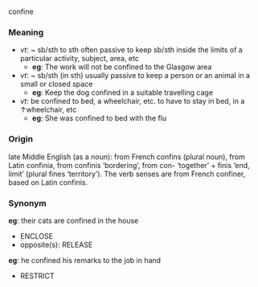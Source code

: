 confine
### Meaning
+ _vt_: ~ sb/sth to sth often passive to keep sb/sth inside the limits of a particular activity, subject, area, etc
	+ __eg__: The work will not be confined to the Glasgow area
+ _vt_: ~ sb/sth (in sth) usually passive to keep a person or an animal in a small or closed space
	+ __eg__: Keep the dog confined in a suitable travelling cage
+ _vt_: be confined to bed, a wheelchair, etc. to have to stay in bed, in a ↑wheelchair, etc
	+ __eg__: She was confined to bed with the flu

### Origin

late Middle English (as a noun): from French confins (plural noun), from Latin confinia, from confinis ‘bordering’, from con- ‘together’ + finis ‘end, limit’ (plural fines ‘territory’). The verb senses are from French confiner, based on Latin confinis.

### Synonym

__eg__: their cats are confined in the house

+ ENCLOSE
+ opposite(s): RELEASE

__eg__: he confined his remarks to the job in hand

+ RESTRICT


